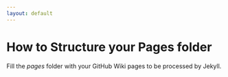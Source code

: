 ```yaml
---
layout: default
---
```


# How to Structure your Pages folder

Fill the *pages* folder with your GitHub Wiki pages to be processed by Jekyll.